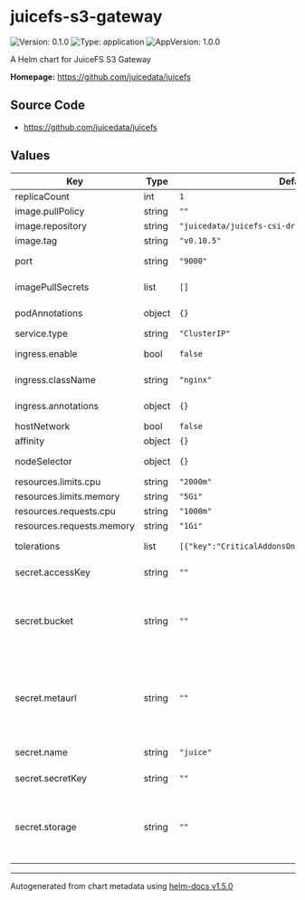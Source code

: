 # juicefs-s3-gateway

![Version: 0.1.0](https://img.shields.io/badge/Version-0.1.0-informational?style=flat-square) ![Type: application](https://img.shields.io/badge/Type-application-informational?style=flat-square) ![AppVersion: 1.0.0](https://img.shields.io/badge/AppVersion-1.0.0-informational?style=flat-square)

A Helm chart for JuiceFS S3 Gateway

**Homepage:** <https://github.com/juicedata/juicefs>

## Source Code

* <https://github.com/juicedata/juicefs>

## Values

| Key | Type | Default                                              | Description |
|-----|--|------------------------------------------------------|-------------|
| replicaCount | int | `1`                                                  |  |
| image.pullPolicy | string | `""`                                                 |  |
| image.repository | string | `"juicedata/juicefs-csi-driver"`                     |  |
| image.tag | string | `"v0.10.5"`                                          |  |
| port | string | `"9000"`                                            | JuiceFS S3 Gateway port  |
| imagePullSecrets | list | `[]` | ImagePullSecrets for pod |
| podAnnotations | object | `{}`                                                 | Annotations for pod |
| service.type | string | `"ClusterIP"`                                          | Type of service |
| ingress.enable | bool | `false`                                                | Enable ingress or not |
| ingress.className | string | `"nginx"`                                                 | ClassName for ingress |
| ingress.annotations | object | `{}`                                                 | Annotations for ingress |
| hostNetwork | bool | `false`                                              |  |
| affinity | object | `{}`                                                 | Affinity for pod |
| nodeSelector | object | `{}`                                                 | Node selector for pod |
| resources.limits.cpu | string | `"2000m"`                                            |  |
| resources.limits.memory | string | `"5Gi"`                                              |  |
| resources.requests.cpu | string | `"1000m"`                                            |  |
| resources.requests.memory | string | `"1Gi"`                                              |  |
| tolerations | list | `[{"key":"CriticalAddonsOnly","operator":"Exists"}]` | Tolerations for pod |
| secret.accessKey | string | `""`                                                 | Access key for object storage |
| secret.bucket | string | `""`                                                 | Bucket URL. Read [this document](https://github.com/juicedata/juicefs/blob/main/docs/en/how_to_setup_object_storage.md) to learn how to setup different object storage. |
| secret.metaurl | string | `""`                                                 | Connection URL for metadata engine (e.g. Redis). Read [this document](https://github.com/juicedata/juicefs/blob/main/docs/en/databases_for_metadata.md) for more information. |
| secret.name | string | `"juice"`                                            | The JuiceFS file system name. |
| secret.secretKey | string | `""`                                                 | Secret key for object storage |
| secret.storage | string | `""`                                                 | Object storage type, such as `s3`, `gs`, `oss`. Read [this document](https://github.com/juicedata/juicefs/blob/main/docs/en/how_to_setup_object_storage.md) for the full supported list. |

----------------------------------------------
Autogenerated from chart metadata using [helm-docs v1.5.0](https://github.com/norwoodj/helm-docs/releases/v1.5.0)
